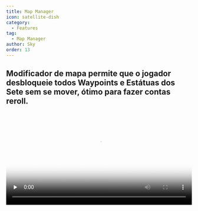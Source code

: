 ```yaml
---
title: Map Manager
icon: satellite-dish
category:
  - Features
tag:
  - Map Manager
author: Sky
order: 13
---
```


## Modificador de mapa permite que o jogador desbloqueie todos Waypoints e Estátuas dos Sete sem se mover, ótimo para fazer contas reroll.

<video controls preload="none" width="100%" poster="https://nextcloud.atruicardona.xyz/s/5qrXm8Bzsj7pJsM/preview"><source src="https://nextcloud.atruicardona.xyz/s/5qrXm8Bzsj7pJsM/download" type="video/mp4"></video>
